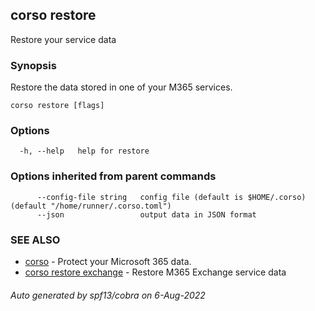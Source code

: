 ## corso restore

Restore your service data

### Synopsis

Restore the data stored in one of your M365 services.

```
corso restore [flags]
```

### Options

```
  -h, --help   help for restore
```

### Options inherited from parent commands

```
      --config-file string   config file (default is $HOME/.corso) (default "/home/runner/.corso.toml")
      --json                 output data in JSON format
```

### SEE ALSO

* [corso](corso.md)	 - Protect your Microsoft 365 data.
* [corso restore exchange](corso_restore_exchange.md)	 - Restore M365 Exchange service data

###### Auto generated by spf13/cobra on 6-Aug-2022
